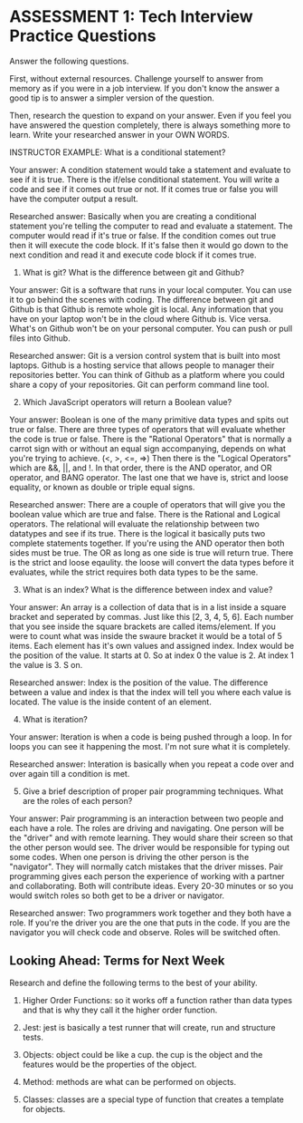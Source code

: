 # ASSESSMENT 1: Tech Interview Practice Questions
Answer the following questions.

First, without external resources. Challenge yourself to answer from memory as if you were in a job interview. If you don't know the answer a good tip is to answer a simpler version of the question.

Then, research the question to expand on your answer. Even if you feel you have answered the question completely, there is always something more to learn. Write your researched answer in your OWN WORDS.

INSTRUCTOR EXAMPLE: What is a conditional statement?

  Your answer: A condition statement would take a statement and evaluate to see if it is true. There is the if/else conditional statement. You will write a code and see if it comes out true or not. If it comes true or false you will have the computer output a result.

  Researched answer: Basically when you are creating a conditional statement you're telling the computer to read and evaluate a statement. The computer would read if it's true or false. If the condition comes out true then it will execute the code block. If it's false then it would go down to the next condition and read it and execute code block if it comes true.



1. What is git? What is the difference between git and Github?

  Your answer: Git is a software that runs in your local computer. You can use it to go behind the scenes with coding. The difference between git and Github is that Github is remote whole git is local. Any information that you have on your laptop won't be in the cloud where Github is. Vice versa. What's on Github won't be on your personal computer. You can push or pull files into Github.

  Researched answer: Git is a version control system that is built into most laptops. Github is a hosting service that allows people to manager their repositories better. You can think of Github as a platform where you could share a copy of your repositories. Git can perform command line tool.



2. Which JavaScript operators will return a Boolean value?

  Your answer: Boolean is one of the many primitive data types and spits out true or false. There are three types of operators that will evaluate whether the code is true or false. There is the "Rational Operators" that is normally a carrot sign with or without an equal sign accompanying, depends on what you're trying to achieve. (<, >, <=, =>) Then there is the "Logical Operators" which are &&, ||, and !. In that order, there is the AND operator, and OR operator, and BANG operator. The last one that we have is, strict and loose equality, or known as double or triple equal signs.

  Researched answer: There are a couple of operators that will give you the boolean value which are true and false. There is the Rational and Logical operators. The relational will evaluate the relationship between two datatypes and see if its true. There is the logical it basically puts two complete statements together. If you're using the AND operator then both sides must be true. The OR as long as one side is true will return true. There is the strict and loose eqaulity. the loose will convert the data types before it evaluates, while the strict requires both data types to be the same.


3. What is an index? What is the difference between index and value?

Your answer: An array is a collection of data that is in a list inside a square bracket and seperated by commas. Just like this [2, 3, 4, 5, 6]. Each number that you see inside the square brackets are called items/element. If you were to count what was inside the swaure bracket it would be a total of 5 items. Each element has it's own values and assigned index. Index would be the position of the value. It starts at 0. So at index 0 the value is 2. At index 1 the value is 3. S on.

  Researched answer: Index is the position of the value. The difference between a value and index is that the index will tell you where each value is located. The value is the inside content of an element.



4. What is iteration?

  Your answer: Iteration is when a code is being pushed through a loop. In for loops you can see it happening the most. I'm not sure what it is completely.

  Researched answer: Interation is basically when you repeat a code over and over again till a condition is met.



5. Give a brief description of proper pair programming techniques. What are the roles of each person?

  Your answer: Pair programming is an interaction between two people and each have a role. The roles are driving and navigating. One person will be the "driver" and with remote learning. They would share their screen so that the other person would see. The driver would be responsible for typing out some codes. When one person is driving the other person is the "navigator". They will normally catch mistakes that the driver misses. Pair programming gives each person the experience of working with a partner and collaborating. Both will contribute ideas. Every 20-30 minutes or so you would switch roles so both get to be a driver or navigator.

  Researched answer: Two programmers work together and they both have a role. If you're the driver you are the one that puts in the code. If you are the navigator you will check code and observe. Roles will be switched often.



## Looking Ahead: Terms for Next Week

Research and define the following terms to the best of your ability.

1. Higher Order Functions: so it works off a function rather than data types and that is why they call it the higher order function. 

2. Jest: jest is basically a test runner that will create, run and structure tests.

3. Objects: object could be like a cup. the cup is the object and the features would be the properties of the object.

4. Method: methods are what can be performed on objects.

5. Classes: classes are a special type of function that creates a template for objects.
